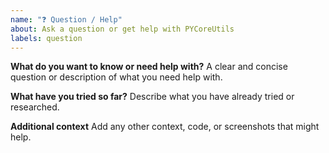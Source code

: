 ```yaml
---
name: "❓ Question / Help"
about: Ask a question or get help with PYCoreUtils
labels: question
---
```


**What do you want to know or need help with?**
A clear and concise question or description of what you need help with.

**What have you tried so far?**
Describe what you have already tried or researched.

**Additional context**
Add any other context, code, or screenshots that might help.
